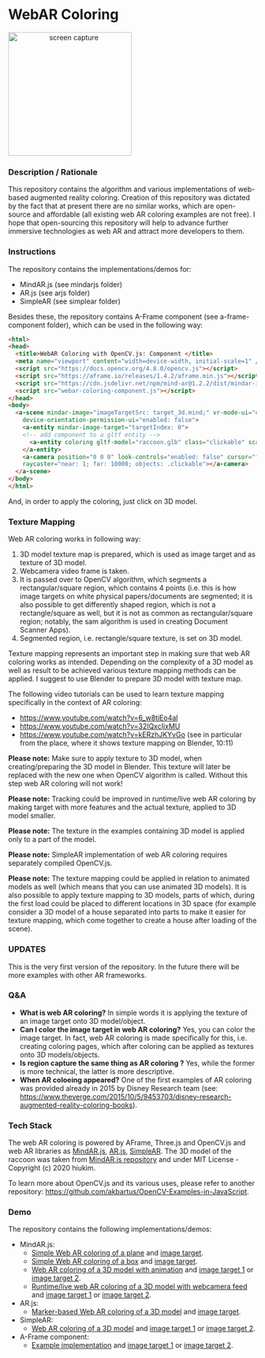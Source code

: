 # WebAR Coloring
<img src="img/screenshot.gif" title="screen capture" alt="screen capture" width="250" style="text-align: center">

### **Description / Rationale**
This repository contains the algorithm and various implementations of web-based augmented reality coloring. Creation of this repository was dictated by the fact that at present there are no similar works, which are open-source and affordable (all existing web AR coloring examples are not free). I hope that open-sourcing this repository will help to advance further immersive technologies as web AR and attract more developers to them.

### **Instructions**
The repository contains the implementations/demos for: 
* MindAR.js (see mindarjs folder)
* AR.js (see arjs folder)
* SimpleAR (see simplear folder)

Besides these, the repository contains A-Frame component (see a-frame-component folder), which can be used in the following way: 

```html
<html>
<head>
  <title>WebAR Coloring with OpenCV.js: Component </title>
  <meta name="viewport" content="width=device-width, initial-scale=1" />
  <script src="https://docs.opencv.org/4.8.0/opencv.js"></script>
  <script src="https://aframe.io/releases/1.4.2/aframe.min.js"></script>
  <script src="https://cdn.jsdelivr.net/npm/mind-ar@1.2.2/dist/mindar-image-aframe.prod.js"></script>
  <script src="webar-coloring-component.js"></script>
</head>
<body>
  <a-scene mindar-image="imageTargetSrc: target_3d.mind;" vr-mode-ui="enabled: false"
    device-orientation-permission-ui="enabled: false">
    <a-entity mindar-image-target="targetIndex: 0">
    <!-- add component to a gltf entity -->
      <a-entity coloring gltf-model="raccoon.glb" class="clickable" scale="0.1 0.1 0.1"></a-entity>
    </a-entity>
    <a-camera position="0 0 0" look-controls="enabled: false" cursor="fuse: false; rayOrigin: mouse;"
    raycaster="near: 1; far: 10000; objects: .clickable"></a-camera>
  </a-scene>
</body>
</html>
```
And, in order to apply the coloring, just click on 3D model.

### **Texture Mapping**
Web AR coloring works in following way: 
1. 3D model texture map is prepared, which is used as image target and as texture of 3D model.
2. Webcamera video frame is taken.
3. It is passed over to OpenCV algorithm, which segments a rectangular/square region, which contains 4 points (i.e. this is how image targets on white physical papers/documents are segmented; it is also possible to get differently shaped region, which is not a rectangle/square as well, but it is not as common as rectangular/square region; notably, the sam algorithm is used in creating Document Scanner Apps).   
4. Segmented region, i.e. rectangle/square texture, is set on 3D model.

Texture mapping represents an important step in making sure that web AR coloring works as intended. Depending on the complexity of a 3D model as well as result to be achieved various texture mapping methods can be applied. I suggest to use Blender to prepare 3D model with texture map.

The following video tutorials can be used to learn texture mapping specifically in the context of AR coloring:
* https://www.youtube.com/watch?v=6_w8tiEo4aI
* https://www.youtube.com/watch?v=32lQxcIjxMU
* https://www.youtube.com/watch?v=kERzhJKYvGo (see in particular from the place, where it shows texture mapping on Blender, 10:11) 

<b>Please note:</b> Make sure to apply texture to 3D model, when creating/preparing the 3D model in Blender. This texture will later be replaced with the new one when OpenCV algorithm is called. Without this step web AR coloring will not work!

<b>Please note:</b> Tracking could be improved in runtime/live web AR coloring by making target with more features and the actual texture, applied to 3D model smaller.

<b>Please note:</b> The texture in the examples containing 3D model is applied only to a part of the model.  

<b>Please note:</b> SimpleAR implementation of web AR coloring requires separately compiled OpenCV.js.  

<b>Please note:</b> The texture mapping could be applied in relation to animated models as well (which means that you can use animated 3D models). It is also possible to apply texture mapping to 3D models, parts of which, during the first load could be placed to different locations in 3D space (for example consider a 3D model of a house separated into parts to make it easier for texture mapping, which come together to create a house after loading of the scene). 


### **UPDATES**
This is the very first version of the repository. In the future there will be more examples with other AR frameworks.

### **Q&A**
* **What is web AR coloring?** In simple words it is applying the texture of an image target onto 3D model/object.
* **Can I color the image target in web AR coloring?** Yes, you can color the image target. In fact, web AR coloring is made specifically for this, i.e. creating coloring pages, which after coloring can be applied as textures onto 3D models/objects.
* **Is region capture the same thing as AR coloring ?** Yes, while the former is more technical, the latter is more descriptive.
* **When AR coloeing appeared?** One of the first examples of AR coloring was provided already in 2015 by Disney Research team (see: https://www.theverge.com/2015/10/5/9453703/disney-research-augmented-reality-coloring-books).

### **Tech Stack**
The web AR coloring is powered by AFrame, Three.js and OpenCV.js and web AR libraries as <a href="https://github.com/hiukim/mind-ar-js">MindAR.js</a>, <a href="https://github.com/AR-js-org/AR.js">AR.js</a>, <a href="https://github.com/akbartus/Simple-AR">SimpleAR</a>. The 3D model of the raccoon was taken from <a href="https://github.com/hiukim/mind-ar-js/tree/master/examples/image-tracking/assets/band-example/raccoon">MindAR.js repository</a> and under MIT License - Copyright (c) 2020 hiukim.

To learn more about OpenCV.js and its various uses, please refer to another repository: https://github.com/akbartus/OpenCV-Examples-in-JavaScript.    

### **Demo**
The repository contains the following implementations/demos: 
* MindAR.js: 
    - <a href="https://webarcoloring-plane.glitch.me/">Simple Web AR coloring of a plane</a> and <a href="img/target_plane.jpg">image target</a>.
    - <a href="https://webarcoloring-box.glitch.me/">Simple Web AR coloring of a box</a> and <a href="img/target_box.jpg">image target</a>.
    - <a href="https://webarcoloring-3d.glitch.me/">Web AR coloring of a 3D model with animation</a> and <a href="img/target_3d.jpg">image target 1</a> or <a href="img/target_3d2.jpg">image target 2</a>.
    - <a href="https://webarcoloring-video.glitch.me/">Runtime/live web AR coloring of a 3D model with webcamera feed</a> and <a href="img/target_3d.jpg">image target 1</a> or <a href="img/target_3d2.jpg">image target 2</a>.
* AR.js:
    - <a href="https://webarcoloring-arjs.glitch.me/">Marker-based Web AR coloring of a 3D model</a> and <a href="img/target_arjs.png">image target</a>.
* SimpleAR:
    - <a href="https://webarcoloring-simplear.glitch.me/">Web AR coloring of a 3D model</a> and <a href="img/target_3d.jpg">image target 1</a> or <a href="img/target_3d2.jpg">image target 2</a>.
* A-Frame component:
    - <a href="https://webarcoloring-component.glitch.me/">Example implementation</a> and <a href="img/target_3d.jpg">image target 1</a> or <a href="img/target_3d2.jpg">image target 2</a>.
